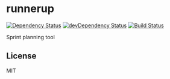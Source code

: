 # runnerup
[![Dependency Status](https://david-dm.org/frostney/runnerup.svg)](https://david-dm.org/frostney/runnerup)
[![devDependency Status](https://david-dm.org/frostney/runnerup/dev-status.svg)](https://david-dm.org/frostney/runnerup#info=devDependencies)
[![Build Status](https://travis-ci.org/frostney/runnerup.svg?branch=master)](https://travis-ci.org/frostney/runnerup)

Sprint planning tool

## License
MIT
